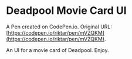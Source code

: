 # Deadpool Movie Card UI

A Pen created on CodePen.io. Original URL: [https://codepen.io/riktar/pen/mVZQKM](https://codepen.io/riktar/pen/mVZQKM).

An UI for a movie card of Deadpool. Enjoy.